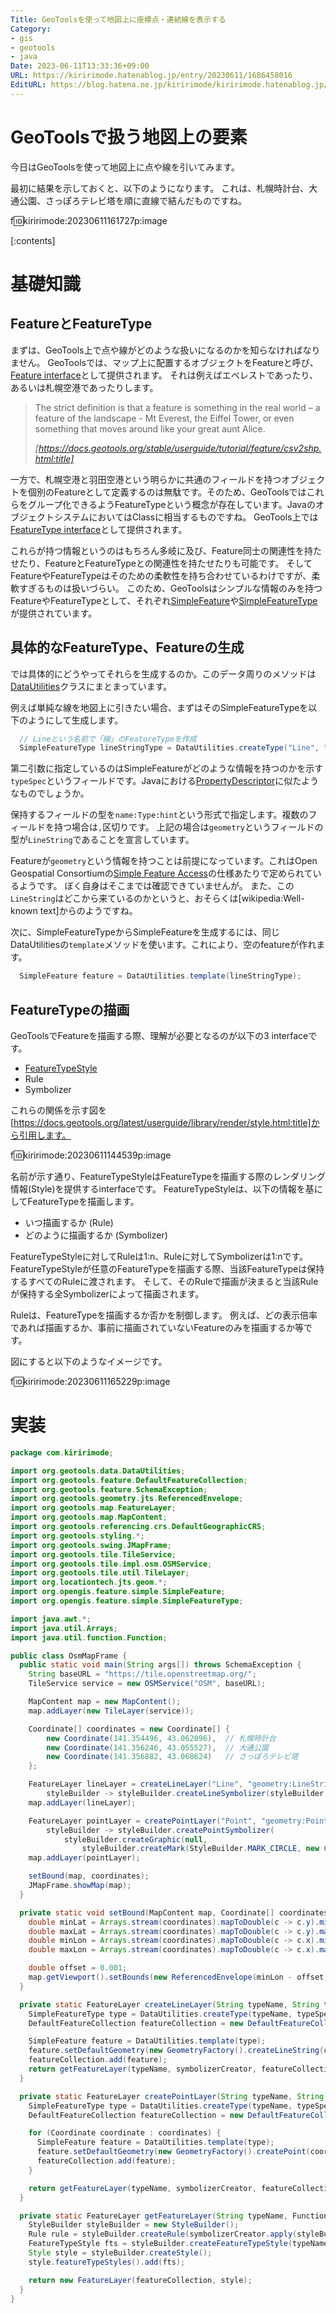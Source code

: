 ```yaml
---
Title: GeoToolsを使って地図上に座標点・連結線を表示する
Category:
- gis
- geotools
- java
Date: 2023-06-11T13:33:36+09:00
URL: https://kiririmode.hatenablog.jp/entry/20230611/1686458016
EditURL: https://blog.hatena.ne.jp/kiririmode/kiririmode.hatenablog.jp/atom/entry/820878482940654489
---
```


# GeoToolsで扱う地図上の要素

今日はGeoToolsを使って地図上に点や線を引いてみます。

最初に結果を示しておくと、以下のようになります。
これは、札幌時計台、大通公園、さっぽろテレビ塔を順に直線で結んだものですね。

f:id:kiririmode:20230611161727p:image

[:contents]

# 基礎知識

## FeatureとFeatureType

まずは、GeoTools上で点や線がどのような扱いになるのかを知らなければなりません。
GeoToolsでは、マップ上に配置するオブジェクトをFeatureと呼び、[Feature interface](https://docs.geotools.org/stable/javadocs/org/opengis/feature/Feature.html)として提供されます。
それは例えばエベレストであったり、あるいは札幌空港であったりします。

> The strict definition is that a feature is something in the real world – a feature of the landscape - Mt Everest, the Eiffel Tower, or even something that moves around like your great aunt Alice.
>
> <cite>[https://docs.geotools.org/stable/userguide/tutorial/feature/csv2shp.html:title]</cite>

一方で、札幌空港と羽田空港という明らかに共通のフィールドを持つオブジェクトを個別のFeatureとして定義するのは無駄です。そのため、GeoToolsではこれらをグループ化できるようFeatureTypeという概念が存在しています。JavaのオブジェクトシステムにおいてはClassに相当するものですね。
GeoTools上では[FeatureType interface](https://docs.geotools.org/stable/javadocs/org/opengis/feature/type/FeatureType.html)として提供されます。

これらが持つ情報というのはもちろん多岐に及び、Feature同士の関連性を持たせたり、FeatureとFeatureTypeとの関連性を持たせたりも可能です。
そしてFeatureやFeatureTypeはそのための柔軟性を持ち合わせているわけですが、柔軟すぎるものは扱いづらい。
このため、GeoToolsはシンプルな情報のみを持つFeatureやFeatureTypeとして、それぞれ[SimpleFeature](https://docs.geotools.org/stable/javadocs/org/opengis/feature/simple/SimpleFeature.html)や[SimpleFeatureType](https://docs.geotools.org/stable/javadocs/org/opengis/feature/simple/SimpleFeatureType.html)が提供されています。

## 具体的なFeatureType、Featureの生成

では具体的にどうやってそれらを生成するのか。このデータ周りのメソッドは[DataUtilities](https://docs.geotools.org/stable/javadocs/org/geotools/data/DataUtilities.html)クラスにまとまっています。

例えば単純な線を地図上に引きたい場合、まずはそのSimpleFeatureTypeを以下のようにして生成します。

```java
  // Lineという名前で「線」のFeatureTypeを作成
  SimpleFeatureType lineStringType = DataUtilities.createType("Line", "geometry:LineString");
```

第二引数に指定しているのはSimpleFeatureがどのような情報を持つのかを示す`typeSpec`というフィールドです。Javaにおける[PropertyDescriptor](https://docs.oracle.com/en/java/javase/17/docs/api/java.desktop/java/beans/PropertyDescriptor.html)に似たようなものでしょうか。

保持するフィールドの型を`name:Type:hint`という形式で指定します。複数のフィールドを持つ場合は`,`区切りです。
上記の場合は`geometry`というフィールドの型が`LineString`であることを宣言しています。

Featureが`geometry`という情報を持つことは前提になっています。これはOpen Geospatial Consortiumの[Simple Feature Access](https://www.ogc.org/standard/sfa/)の仕様あたりで定められているようです。
ぼく自身はそこまでは確認できていませんが。
また、この`LineString`はどこから来ているのかというと、おそらくは[wikipedia:Well-known text]からのようですね。

次に、SimpleFeatureTypeからSimpleFeatureを生成するには、同じDataUtilitiesの`template`メソッドを使います。これにより、空のfeatureが作れます。

```java
  SimpleFeature feature = DataUtilities.template(lineStringType);
```

## FeatureTypeの描画

GeoToolsでFeatureを描画する際、理解が必要となるのが以下の3 interfaceです。

- [FeatureTypeStyle](https://docs.geotools.org/stable/javadocs/org/opengis/style/FeatureTypeStyle.html)
- Rule
- Symbolizer

これらの関係を示す図を[https://docs.geotools.org/latest/userguide/library/render/style.html:title]から引用します。

f:id:kiririmode:20230611144539p:image

名前が示す通り、FeatureTypeStyleはFeatureTypeを描画する際のレンダリング情報(Style)を提供するinterfaceです。
FeatureTypeStyleは、以下の情報を基にしてFeatureTypeを描画します。

- いつ描画するか (Rule)
- どのように描画するか (Symbolizer)

FeatureTypeStyleに対してRuleは1:n、Ruleに対してSymbolizerは1:nです。
FeatureTypeStyleが任意のFeatureTypeを描画する際、当該FeatureTypeは保持するすべてのRuleに渡されます。
そして、そのRuleで描画が決まると当該Ruleが保持する全Symbolizerによって描画されます。

Ruleは、FeatureTypeを描画するか否かを制御します。
例えば、どの表示倍率であれば描画するか、事前に描画されていないFeatureのみを描画するか等です。

図にすると以下のようなイメージです。

f:id:kiririmode:20230611165229p:image

# 実装

```java
package com.kiririmode;

import org.geotools.data.DataUtilities;
import org.geotools.feature.DefaultFeatureCollection;
import org.geotools.feature.SchemaException;
import org.geotools.geometry.jts.ReferencedEnvelope;
import org.geotools.map.FeatureLayer;
import org.geotools.map.MapContent;
import org.geotools.referencing.crs.DefaultGeographicCRS;
import org.geotools.styling.*;
import org.geotools.swing.JMapFrame;
import org.geotools.tile.TileService;
import org.geotools.tile.impl.osm.OSMService;
import org.geotools.tile.util.TileLayer;
import org.locationtech.jts.geom.*;
import org.opengis.feature.simple.SimpleFeature;
import org.opengis.feature.simple.SimpleFeatureType;

import java.awt.*;
import java.util.Arrays;
import java.util.function.Function;

public class OsmMapFrame {
  public static void main(String args[]) throws SchemaException {
    String baseURL = "https://tile.openstreetmap.org/";
    TileService service = new OSMService("OSM", baseURL);

    MapContent map = new MapContent();
    map.addLayer(new TileLayer(service));

    Coordinate[] coordinates = new Coordinate[] {
        new Coordinate(141.354496, 43.062096),  // 札幌時計台
        new Coordinate(141.356246, 43.055527),  // 大通公園
        new Coordinate(141.356882, 43.068624)   // さっぽろテレビ塔
    };

    FeatureLayer lineLayer = createLineLayer("Line", "geometry:LineString", coordinates,
        styleBuilder -> styleBuilder.createLineSymbolizer(styleBuilder.createStroke(Color.BLUE, 2.0)));
    map.addLayer(lineLayer);

    FeatureLayer pointLayer = createPointLayer("Point", "geometry:Point", coordinates,
        styleBuilder -> styleBuilder.createPointSymbolizer(
            styleBuilder.createGraphic(null,
                styleBuilder.createMark(StyleBuilder.MARK_CIRCLE, new Color(0,0,0,0), Color.BLUE, 1.0), null, 1,10, 0)));
    map.addLayer(pointLayer);

    setBound(map, coordinates);
    JMapFrame.showMap(map);
  }

  private static void setBound(MapContent map, Coordinate[] coordinates) {
    double minLat = Arrays.stream(coordinates).mapToDouble(c -> c.y).min().orElseThrow(IllegalStateException::new);
    double maxLat = Arrays.stream(coordinates).mapToDouble(c -> c.y).max().orElseThrow(IllegalStateException::new);
    double minLon = Arrays.stream(coordinates).mapToDouble(c -> c.x).min().orElseThrow(IllegalStateException::new);
    double maxLon = Arrays.stream(coordinates).mapToDouble(c -> c.x).max().orElseThrow(IllegalStateException::new);

    double offset = 0.001;
    map.getViewport().setBounds(new ReferencedEnvelope(minLon - offset, maxLon + offset, minLat - offset, maxLat + offset, DefaultGeographicCRS.WGS84));
  }

  private static FeatureLayer createLineLayer(String typeName, String typeSpec, Coordinate[] coordinates, Function<StyleBuilder, Symbolizer> symbolizerCreator) throws SchemaException {
    SimpleFeatureType type = DataUtilities.createType(typeName, typeSpec);
    DefaultFeatureCollection featureCollection = new DefaultFeatureCollection();

    SimpleFeature feature = DataUtilities.template(type);
    feature.setDefaultGeometry(new GeometryFactory().createLineString(coordinates));
    featureCollection.add(feature);
    return getFeatureLayer(typeName, symbolizerCreator, featureCollection);
  }

  private static FeatureLayer createPointLayer(String typeName, String typeSpec, Coordinate[] coordinates, Function<StyleBuilder, Symbolizer> symbolizerCreator) throws SchemaException {
    SimpleFeatureType type = DataUtilities.createType(typeName, typeSpec);
    DefaultFeatureCollection featureCollection = new DefaultFeatureCollection();

    for (Coordinate coordinate : coordinates) {
      SimpleFeature feature = DataUtilities.template(type);
      feature.setDefaultGeometry(new GeometryFactory().createPoint(coordinate));
      featureCollection.add(feature);
    }

    return getFeatureLayer(typeName, symbolizerCreator, featureCollection);
  }

  private static FeatureLayer getFeatureLayer(String typeName, Function<StyleBuilder, Symbolizer> symbolizerCreator, DefaultFeatureCollection featureCollection) {
    StyleBuilder styleBuilder = new StyleBuilder();
    Rule rule = styleBuilder.createRule(symbolizerCreator.apply(styleBuilder));
    FeatureTypeStyle fts = styleBuilder.createFeatureTypeStyle(typeName, rule);
    Style style = styleBuilder.createStyle();
    style.featureTypeStyles().add(fts);

    return new FeatureLayer(featureCollection, style);
  }
}
```
